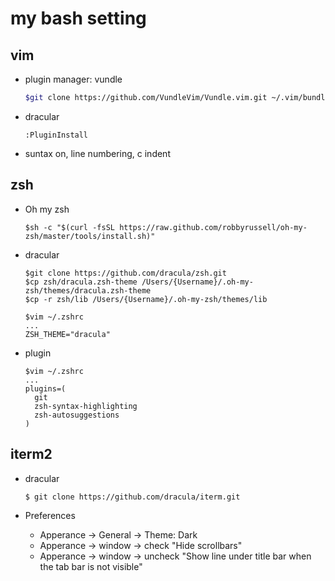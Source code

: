 # my bash setting

## vim

* plugin manager: vundle

  ```sh
  $git clone https://github.com/VundleVim/Vundle.vim.git ~/.vim/bundle/Vundle.vim
  ```

* dracular

  ```shell
  :PluginInstall
  ```

* suntax on, line numbering, c indent


## zsh

* Oh my zsh

  ```shell
  $sh -c "$(curl -fsSL https://raw.github.com/robbyrussell/oh-my-zsh/master/tools/install.sh)"
  ```

* dracular

  ```shell
  $git clone https://github.com/dracula/zsh.git
  $cp zsh/dracula.zsh-theme /Users/{Username}/.oh-my-zsh/themes/dracula.zsh-theme
  $cp -r zsh/lib /Users/{Username}/.oh-my-zsh/themes/lib
  ```

  ```shell
  $vim ~/.zshrc
  ...
  ZSH_THEME="dracula"
  ```

* plugin

  ```shell
  $vim ~/.zshrc
  ...
  plugins=(
    git
    zsh-syntax-highlighting
    zsh-autosuggestions
  )
  ```

  

## iterm2

* dracular

  ```shell
  $ git clone https://github.com/dracula/iterm.git
  ```

* Preferences
  * Apperance -> General -> Theme: Dark
  * Apperance -> window -> check "Hide scrollbars"
  * Apperance -> window -> uncheck "Show line under title bar when the tab bar is not visible"

